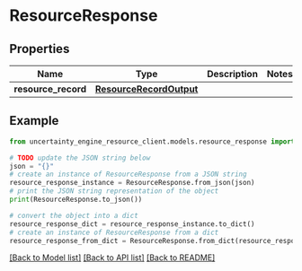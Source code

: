 # ResourceResponse


## Properties

Name | Type | Description | Notes
------------ | ------------- | ------------- | -------------
**resource_record** | [**ResourceRecordOutput**](ResourceRecordOutput.md) |  | 

## Example

```python
from uncertainty_engine_resource_client.models.resource_response import ResourceResponse

# TODO update the JSON string below
json = "{}"
# create an instance of ResourceResponse from a JSON string
resource_response_instance = ResourceResponse.from_json(json)
# print the JSON string representation of the object
print(ResourceResponse.to_json())

# convert the object into a dict
resource_response_dict = resource_response_instance.to_dict()
# create an instance of ResourceResponse from a dict
resource_response_from_dict = ResourceResponse.from_dict(resource_response_dict)
```
[[Back to Model list]](../README.md#documentation-for-models) [[Back to API list]](../README.md#documentation-for-api-endpoints) [[Back to README]](../README.md)


